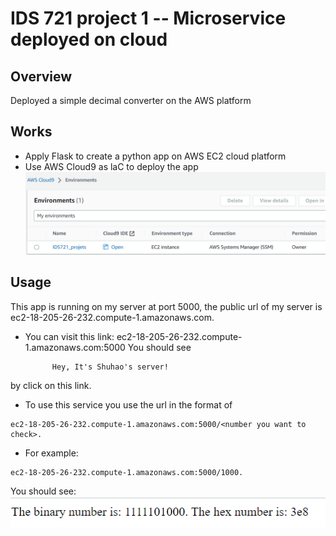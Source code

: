 # IDS 721 project 1 -- Microservice deployed on cloud 

## Overview
Deployed a simple decimal converter on the AWS platform

## Works
- Apply Flask to create a python app on AWS EC2 cloud platform
- Use AWS Cloud9 as laC to deploy the app
![cloud9](./images/cloud9.png)

## Usage
This app is running on my server at port 5000, the public url of my server is ec2-18-205-26-232.compute-1.amazonaws.com.

- You can visit this link: ec2-18-205-26-232.compute-1.amazonaws.com:5000 You should see 
  ``` 
        Hey, It's Shuhao's server!
  ```
by click on this link.

- To use this service you use the url in the format of 
```
ec2-18-205-26-232.compute-1.amazonaws.com:5000/<number you want to check>.
```
- For example: 
```
ec2-18-205-26-232.compute-1.amazonaws.com:5000/1000. 
```
You should see:
![result](./images/result.png)